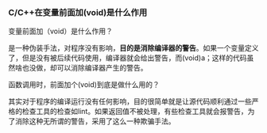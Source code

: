 ### C/C++在变量前面加(void)是什么作用

变量前面加（void）是什么作用？

是一种伪装手法，对程序没有影响，**目的是消除编译器的警告**。如果一个变量定义了，但是没有被后续代码使用，编译器就会给出警告，而(void)a；这样的代码虽然啥也没做，却可以消除编译器产生的警告。

函数调用时，前面加个(void)到底是做什么用的？

其实对于程序的编译运行没有任何影响，目的很简单就是让源代码顺利通过一些严格的检查工具的检查如lint。如果返回值不被处理，有些检查工具就会报警告，为了消除这种无所谓的警告，采用了这么一种欺骗手法。
